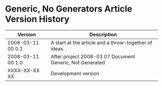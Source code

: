 ﻿Generic, No Generators Article Version History
==============================================

| Version            | Description                                                |
|--------------------|------------------------------------------------------------|
| 2008-03-11 00  0.1 | A start at the article and a throw-together of ideas       |
| 2008-03-11 00  1.0 | After project 2008-03 07 Document Generic, Not Generated   |
| XXXX-XX-XX XX      | Development version                                        |

